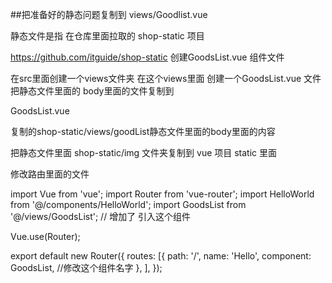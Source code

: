 ##把准备好的静态问题复制到 views/Goodlist.vue

静态文件是指 在仓库里面拉取的 shop-static 项目

https://github.com/itguide/shop-static
创建GoodsList.vue 组件文件

在src里面创建一个views文件夹
在这个views里面
创建一个GoodsList.vue 文件
把静态文件里面的 body里面的文件复制到

GoodsList.vue

复制的shop-static/views/goodList静态文件里面的body里面的内容
<script> export default{
}
</script>
把静态文件里面 shop-static/img 文件夹复制到 vue 项目 static 里面

修改路由里面的文件

import Vue from 'vue';
import Router from 'vue-router';
import HelloWorld from '@/components/HelloWorld';
import GoodsList from '@/views/GoodsList'; // 增加了 引入这个组件

Vue.use(Router);

export default new Router({
    routes: [{
        path: '/',
        name: 'Hello',
        component: GoodsList,  //修改这个组件名字
    }, ],
});